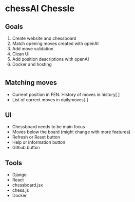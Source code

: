 # chessAI Chessle

## Goals 

1. Create website and chessboard
2. Match opening moves created with openAI
3. Add move validation
4. Clean UI
5. Add position descriptions with openAI
6. Docker and hosting


#

## Matching moves

- Current position in FEN. History of moves in history[ ]
- List of correct moves in dailymoves[ ]

## UI 

- Chessboard needs to be main focus
- Moves below the board (might change with more features)
- Refresh or Reset button
- Help or information button
- Github button

## Tools
- Django 
- React
- chessboard.jsx
- chess.js
- Docker


